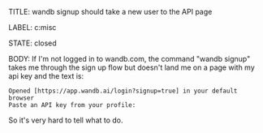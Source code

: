 TITLE:
wandb signup should take a new user to the API page

LABEL:
c:misc

STATE:
closed

BODY:
If I'm not logged in to wandb.com, the command "wandb signup" takes me through the sign up flow but doesn't land me on a page with my api key and the text is:

```
Opened [https://app.wandb.ai/login?signup=true] in your default browser
Paste an API key from your profile:
```

So it's very hard to tell what to do.

